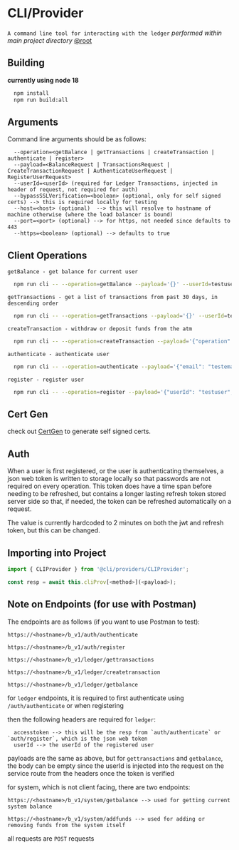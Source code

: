 # CLI/Provider

`A command line tool for interacting with the ledger`
*performed within main project directory* [@root](../)


## Building

**currently using node 18**

```bash
  npm install
  npm run build:all
```


## Arguments

Command line arguments should be as follows:

```
  --operation=<getBalance | getTransactions | createTransaction | authenticate | register>
  --payload=<BalanceRequest | TransactionsRequest | CreateTransactionRequest | AuthenticateUserRequest | RegisterUserRequest>
  --userId=<userId> (required for Ledger Transactions, injected in header of request, not required for auth)
  --bypassSSLVerification=<boolean> (optional, only for self signed certs) --> this is required locally for testing
  --host=<host> (optional)  --> this will resolve to hostname of machine otherwise (where the load balancer is bound)
  --port=<port> (optional) --> for https, not needed since defaults to 443
  --https=<boolean> (optional) --> defaults to true
```

## Client Operations

`getBalance - get balance for current user`
```bash
  npm run cli -- --operation=getBalance --payload='{}' --userId=testuser --bypassSSLVerification=true
```

`getTransactions - get a list of transactions from past 30 days, in descending order`
```bash
  npm run cli -- --operation=getTransactions --payload='{}' --userId=testuser --bypassSSLVerification=true
```

`createTransaction - withdraw or deposit funds from the atm`
```bash
  npm run cli -- --operation=createTransaction --payload='{"operation": "deposit","transactionSize": 1000}' --userId=testuser --bypassSSLVerification=true
```

`authenticate - authenticate user`
```bash
  npm run cli -- --operation=authenticate --payload='{"email": "testemail","password": "testpass"}' --bypassSSLVerification=true
```

`register - register user`
```bash
  npm run cli -- --operation=register --payload='{"userId": "testuser","email": "testemail","password": "testpass","phone": "1234567890"}' --bypassSSLVerification=true
```


## Cert Gen

check out [CertGen](../certs/CertGen.md) to generate self signed certs.


## Auth

When a user is first registered, or the user is authenticating themselves, a json web token is written to storage locally so that passwords are not required on every operation.
This token does have a time span before needing to be refreshed, but contains a longer lasting refresh token stored server side so that, if needed, the token can be refreshed automatically on a request.

The value is currently hardcoded to 2 minutes on both the jwt and refresh token, but this can be changed.


## Importing into Project

```ts
import { CLIProvider } from '@cli/providers/CLIProvider';

const resp = await this.cliProv[<method>](<payload>);
```

## Note on Endpoints (for use with Postman)

The endpoints are as follows (if you want to use Postman to test):

```
https://<hostname>/b_v1/auth/authenticate
 
https://<hostname>/b_v1/auth/register
 
https://<hostname>/b_v1/ledger/gettransactions

https://<hostname>/b_v1/ledger/createtransaction

https://<hostname>/b_v1/ledger/getbalance
```

for `ledger` endpoints, it is required to first authenticate using `/auth/authenticate` or when registering

then the following headers are required for `ledger`:

```
  accesstoken --> this will be the resp from `auth/authenticate` or `auth/register`, which is the json web token
  userId --> the userId of the registered user
```

payloads are the same as above, but for `gettransactions` and `getbalance`, the body can be empty since the userId is injected into the request on the service route from the headers once the token is verified

for system, which is not client facing, there are two endpoints:

```
https://<hostname>/b_v1/system/getbalance --> used for getting current system balance

https://<hostname>/b_v1/system/addfunds --> used for adding or removing funds from the system itself
```

all requests are `POST` requests